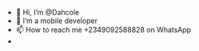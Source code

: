 - 👋 Hi, I’m @Dahcole
- 👀 I’m a mobile developer
- 📫 How to reach me +2349092588828 on WhatsApp
- 

<!---
Dahcole/Dahcole is a ✨ special ✨ repository because its `README.md` (this file) appears on your GitHub profile.
You can click the Preview link to take a look at your changes.
--->
